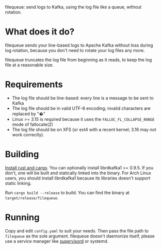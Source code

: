 filequeue: send logs to Kafka, using the log file like a queue, without rotation.

What does it do?
====

filequeue sends your line-based logs to Apache Kafka without loss during log
rotation, because you don't need to rotate your log files any more.

filequeue truncates the log file from beginning as it reads, to keep the log
file at a reasonable size.

Requirements
====

* The log file should be line-based: every line is a message to be sent to Kafka
* The log file should be in valid UTF-8 encoding; invalid characters are replaced by "�"
* Linux >= 3.15 is required because it uses the `FALLOC_FL_COLLAPSE_RANGE` mode of fallocate(2)
* The log file should be on XFS (or ext4 with a recent kernel; 3.16 may not work correctly).

Building
====

[Install rust and cargo](https://www.rust-lang.org/install.html). You can optionally install librdkafka1 >= 0.9.5. If you don't, one will be built and statically linked into the binary. For Arch Linux users, you should install librdkafka1 because its libraries doesn't support static linking.

Run `cargo build --release` to build. You can find the binary at `target/release/filequeue`.

Running
====

Copy and edit `config.yaml` to suit your needs. Then pass the file path to `filequeue` as the sole argument. filequeue doesn't daemonize itself, please use a service manager like [supervisord](http://supervisord.org/) or systemd.
